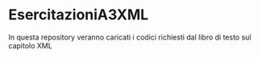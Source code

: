 # EsercitazioniA3XML
In questa repository veranno caricati i codici richiesti dal libro di testo sul capitolo XML
